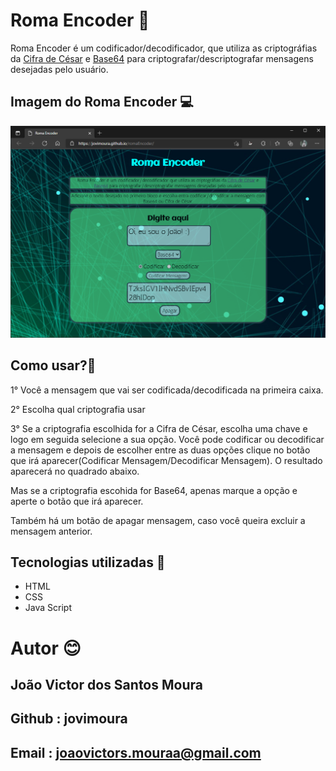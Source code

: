 # Roma Encoder 🚀

<p>Roma Encoder é um codificador/decodificador, que utiliza as criptográfias da <a href="https://pt.wikipedia.org/wiki/Cifra_de_C%C3%A9sar">Cifra de César</a> e <a href="https://pt.wikipedia.org/wiki/Base64">Base64</a> para criptografar/descriptografar mensagens
            desejadas pelo usuário.
</p>

## Imagem do Roma Encoder 💻

<img src="./imagem/readme/RomaEncoder.png">

## Como usar?🤔

<p>1° Você a mensagem que vai ser codificada/decodificada na primeira caixa.</p>
<p>2° Escolha qual criptografia usar</p>
<p>3° Se a criptografia escolhida for a Cifra de César, escolha uma chave e logo em seguida selecione a sua opção. Você pode codificar ou decodificar a mensagem e depois de escolher entre as duas opções clique no botão que irá aparecer(Codificar Mensagem/Decodificar Mensagem). O resultado aparecerá no quadrado abaixo.</p>
<p>Mas se a criptografia escohida for Base64, apenas marque a opção e aperte o botão que irá aparecer.</p>
<p>Também há um botão de apagar mensagem, caso você queira excluir a mensagem anterior.</p>

## Tecnologias utilizadas 🦉

<ul>
    <li>HTML</li>
    <li>CSS</li>
    <li>Java Script</li>
</ul>

# Autor 😊

## João Victor dos Santos Moura
## Github : jovimoura
## Email : joaovictors.mouraa@gmail.com